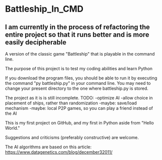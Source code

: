 # Battleship_In_CMD
## I am currently in the process of refactoring the entire project so that it runs better and is more easily decipherable
A version of the classic game "Battleship" that is playable in the command line.

The purpose of this project is to test my coding abilities and learn Python

If you download the program files, you should be able to run it by executing the command "py battleship.py" in your command line.
You may need to change your present directory to the one where battleship.py is stored.

The project as it is is still incomplete.
TODO:
-optimize AI
-allow choice in placement of ships, rather than randomization
-maybe: save/load mechanism
-maybe: local P2P games, so you can play a friend instead of the AI

This is my first project on GitHub, and my first in Python aside from "Hello World."

Suggestions and criticisms (preferably constructive) are welcome.

The AI algorithms are based on this article: https://www.datagenetics.com/blog/december32011/

